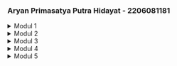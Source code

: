 ### **Aryan Primasatya Putra Hidayat - 2206081181**  

<details>
<summary>Modul 1</summary>

## Refleksi 1
Dalam latihan pertama, saya mengimplementasikan fitur edit dan hapus produk. Pada fitur edit, saat pengguna mengklik tombol Edit, sebuah formulir akan ditampilkan dengan detail produk yang sudah ada menggunakan Thymeleaf. Setelah pengguna mengirimkan formulir, produk akan diperbarui sesuai perubahan yang dilakukan. Untuk fitur hapus, saat pengguna mengklik tombol Hapus, `ProductController.java` akan memanggil layanan yang bertanggung jawab untuk menghapus produk.

### Prinsip Clean Code yang Diterapkan:
1. **Single Responsibility Principle (SRP)**: `ProductController` hanya menangani permintaan HTTP, sementara logika bisnis diserahkan kepada `ProductService`, memastikan pemisahan tanggung jawab.
2. **Penamaan yang Jelas**: Variabel dan metode diberi nama yang deskriptif agar lebih mudah dipahami.
3. **Menghindari Duplikasi Kode**: Logika bisnis dikelola di service layer untuk menghindari pengulangan kode dalam controller.
4. **Format Konsisten**: Struktur kode rapi dengan indentasi dan spasi yang sesuai untuk meningkatkan keterbacaan.

### Praktik Keamanan dalam Kode:
1. **Validasi Input**: Pembaruan dan penghapusan produk hanya diproses jika `productId` yang valid diberikan.
2. **Mencegah Null Pointer Exception**: Dilakukan pengecekan null sebelum mengakses properti objek.
3. **Encapsulation**: Properti produk dibuat private, dan aksesnya dikendalikan melalui getter dan setter.
4. **Menghindari Nilai yang Ditetapkan Secara Hardcoded**: UUID dibuat secara dinamis untuk memastikan keunikan data.

### Area yang Perlu Ditingkatkan:
1. **Peningkatan Dependency Injection**: Menggunakan constructor injection daripada field injection dalam `ProductController` untuk meningkatkan testabilitas.
2. **Keamanan Akses Bersamaan di Repository**: Jika `ProductRepository` digunakan dalam lingkungan multithreading, diperlukan mekanisme sinkronisasi.
3. **Penanganan Error yang Lebih Baik**: Menyediakan pesan error yang lebih informatif saat terjadi kesalahan saat memperbarui atau menghapus produk.
4. **Penerapan Logging**: Menambahkan logging di dalam layanan untuk melacak perubahan pada produk.

Dengan perbaikan ini, kode akan lebih mudah dikelola, diperluas, dan lebih aman.

## Refleksi 2
### Pengujian Unit dan Cakupan Kode:
Setelah menulis unit test, saya lebih yakin bahwa fitur yang telah diimplementasikan bekerja dengan benar. Pengujian unit memastikan bahwa setiap komponen kode berfungsi sebagaimana mestinya. Namun, jumlah unit test yang ideal tergantung pada kompleksitas logika yang diuji. Sebaiknya, pengujian mencakup semua kemungkinan jalur eksekusi, termasuk skenario positif dan negatif.

Untuk memastikan cakupan pengujian yang memadai, kita dapat menggunakan metrik cakupan kode yang mengukur persentase kode yang dijalankan selama pengujian. Namun, cakupan kode 100% tidak selalu berarti perangkat lunak bebas dari bug, karena masih bisa ada skenario tepi dan kesalahan logis yang tidak terdeteksi oleh pengujian unit saja. Oleh karena itu, pengujian fungsional dan integrasi juga sangat penting.

### Masalah Clean Code dalam Pengujian Fungsional
Dalam `CreateProductFunctionalTest.java`, jika ada suite pengujian fungsional baru yang ditambahkan dengan prosedur setup yang sama dan variabel instance yang berulang, maka dapat menyebabkan duplikasi kode. Hal ini dapat berdampak negatif terhadap keterbacaan dan pemeliharaan kode.

### Masalah dan Perbaikan yang Dapat Dilakukan:
1. **Duplikasi Kode**: Pengulangan kode setup dalam beberapa kelas pengujian membuat pemeliharaan lebih sulit.
   - **Solusi**: Memindahkan logika setup umum ke dalam kelas dasar yang dapat diperluas oleh kelas pengujian lainnya.
2. **Pelanggaran Prinsip DRY (Don't Repeat Yourself)**: Penulisan logika pengujian yang berulang meningkatkan risiko inkonsistensi.
   - **Solusi**: Menggunakan kelas utilitas pengujian atau pengujian parameterized jika memungkinkan.
3. **Keterbacaan dan Organisasi Pengujian**: Logika pengujian yang tersebar di berbagai tempat dapat mengurangi keterbacaan kode.
   - **Solusi**: Mengelompokkan pengujian secara logis dan mengikuti konvensi penamaan yang jelas untuk menjelaskan tujuan pengujian.

Dengan menerapkan perbaikan ini, kode pengujian akan lebih bersih, mudah dikelola, dan lebih dapat diperluas.
</details>

<details>
<summary>Modul 2</summary>

## Refleksi 2
1. **Masalah Kualitas Kode yang Diperbaiki dan Strategi Perbaikannya:**
    - **Masalah**: Beberapa impor yang tidak digunakan seperti `import java.util.UUID;` dan `import org.springframework.ui.Model;` ditemukan di `ProductControllerTest.java`.
    - **Strategi**: Menghapus impor yang tidak digunakan untuk menjaga kode tetap bersih, mudah dibaca, dan efisien.

2. **Evaluasi Implementasi CI/CD:**
    - Workflow CI/CD dalam proyek ini telah mengotomatiskan proses build, menjalankan unit test, serta melakukan analisis kualitas dan keamanan kode setiap kali ada perubahan kode.
    - Deployment otomatis dilakukan dengan membangun image Docker dan mengunggahnya ke Koyeb setiap ada perubahan pada branch utama.
    - Dengan adanya pemeriksaan terjadwal dan mekanisme perlindungan branch, reliabilitas dan keamanan pipeline semakin ditingkatkan.
    - Namun, pipeline ini masih dapat diperbaiki dengan menambahkan pengujian integrasi dan mendukung deployment ke beberapa lingkungan berbeda.
</details>

<details>
<summary>Modul 3</summary>

1. **Penerapan Prinsip SOLID:**
   - **Single Responsibility Principle (SRP)**: `CarController` dan `ProductController` dipisahkan ke dalam file yang berbeda untuk menjaga fokusnya masing-masing.
   - **Open-Closed Principle (OCP)**: `CarService` dan `ProductService` menggunakan antarmuka sehingga fitur baru dapat ditambahkan tanpa mengubah kode yang sudah ada.
   - **Dependency Inversion Principle (DIP)**: Controller tidak bergantung pada implementasi layanan tertentu, tetapi pada antarmuka, sehingga lebih mudah diuji dan diperbarui.

2. **Pentingnya Penerapan Prinsip Ini:**
   - **SRP**: Memisahkan tanggung jawab memastikan bahwa perubahan pada satu fitur tidak merusak fitur lain.
   - **OCP**: Sistem lebih fleksibel dan lebih sedikit perubahan kode yang tidak perlu.
   - **DIP**: Mempermudah pengujian dengan menggunakan mock data dibandingkan harus berinteraksi langsung dengan database.

3. **Dampak Jika Tidak Diterapkan:**
   - Pelanggaran **SRP** dapat menyebabkan perubahan pada satu bagian kode mempengaruhi bagian lain secara tidak terduga.
   - Tanpa **OCP**, setiap fitur baru mungkin memerlukan modifikasi kode lama, meningkatkan risiko bug.
   - Tanpa **DIP**, pengujian akan sulit dilakukan karena dependensi yang kuat pada implementasi tertentu.
</details>

<details>
<summary>Modul 4</summary>

## Refleksi 4
1. **Efektivitas TDD dalam Menjamin Keandalan Kode:**
   - Mengikuti pendekatan **Test-Driven Development (TDD)** membantu menyusun proses implementasi dengan lebih terstruktur.
   - Pengujian ditulis sebelum implementasi, memastikan bahwa setiap perubahan memiliki kasus uji yang jelas.
   - Tantangan terbesar adalah mendefinisikan kasus uji sebelum memahami semua edge case, yang kadang mengharuskan refactoring ulang.
   - Perbaikan yang dapat dilakukan:
     - Menyusun deskripsi pengujian dengan lebih jelas.
     - Memperbaiki asersi agar lebih eksplisit.
     - Menggunakan pengujian parameterized untuk skenario berulang.

2. **Evaluasi Terhadap Prinsip F.I.R.S.T. dalam Pengujian Unit:**
   - **Fast**: Pengujian cepat karena menggunakan mock dan tidak bergantung pada database.
   - **Independent**: Setiap pengujian tidak bergantung pada status pengujian lain.
   - **Repeatable**: Hasil pengujian konsisten di setiap kali eksekusi.
   - **Self-Validating**: Hasil pengujian secara otomatis menentukan keberhasilan atau kegagalan.
   - **Timely**: Beberapa pengujian masih ditulis setelah implementasi, perlu peningkatan dalam penerapan siklus **Red-Green-Refactor**.
</details>


<details>
<summary>Modul 5</summary>
## Refleksi 5

1. **all student name**
![image](https://github.com/user-attachments/assets/354eb4c9-04a9-4186-8f43-a963794e3985)

2. **highest gpa**
![image](https://github.com/user-attachments/assets/e4c15e79-c492-4d90-8b4e-024ee091add5)

</details>

